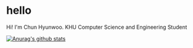 # hello

Hi! I'm Chun Hyunwoo.
KHU Computer Science and Engineering Student

[![Anurag's github stats](https://github-readme-stats.vercel.app/api?username=1000)](https://github.com/anuraghazra/github-readme-stats)
